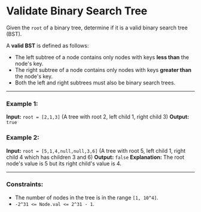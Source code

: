 # Validate Binary Search Tree

Given the `root` of a binary tree, determine if it is a valid binary search tree (BST).

A **valid BST** is defined as follows:

- The left subtree of a node contains only nodes with keys **less than** the node's key.
- The right subtree of a node contains only nodes with keys **greater than** the node's key.
- Both the left and right subtrees must also be binary search trees.

---

### Example 1:

**Input:** `root = [2,1,3]`
(A tree with root 2, left child 1, right child 3)
**Output:** `true`

### Example 2:

**Input:** `root = [5,1,4,null,null,3,6]`
(A tree with root 5, left child 1, right child 4 which has children 3 and 6)
**Output:** `false`
**Explanation:** The root node's value is 5 but its right child's value is 4.

---

### Constraints:

- The number of nodes in the tree is in the range `[1, 10^4]`.
- `-2^31 <= Node.val <= 2^31 - 1`.
